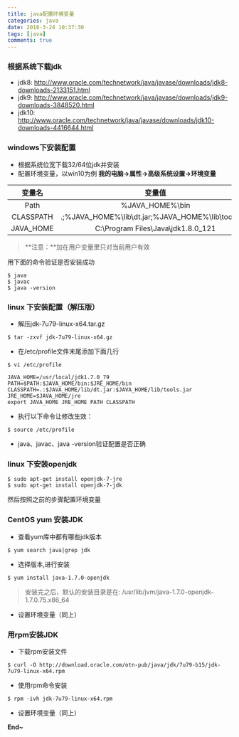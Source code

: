 ```yaml
---
title: java配置环境变量
categories: java
date: 2018-3-24 10:37:30
tags: [java]
comments: true
---
```


### 根据系统下载jdk 

- jdk8: http://www.oracle.com/technetwork/java/javase/downloads/jdk8-downloads-2133151.html
- jdk9: http://www.oracle.com/technetwork/java/javase/downloads/jdk9-downloads-3848520.html
- jdk10: http://www.oracle.com/technetwork/java/javase/downloads/jdk10-downloads-4416644.html

<!-- more -->

### windows下安装配置

- 根据系统位宽下载32/64位jdk并安装
- 配置环境变量，以win10为例
**我的电脑->属性->高级系统设置->环境变量**

| 变量名 | 变量值 |
| :-: | :-: |
| Path | %JAVA_HOME%\bin|
| CLASSPATH | .;%JAVA_HOME%\lib\dt.jar;%JAVA_HOME%\lib\tools.jar; |
| JAVA_HOME | C:\Program Files\Java\jdk1.8.0_121 |
>**注意：**加在用户变量里只对当前用户有效

用下面的命令验证是否安装成功

```
$ java
$ javac
$ java -version
```
### linux 下安装配置（解压版）

- 解压jdk-7u79-linux-x64.tar.gz

```
$ tar -zxvf jdk-7u79-linux-x64.gz
```

- 在/etc/profile文件末尾添加下面几行

```
$ vi /etc/profile
```

```
JAVA_HOME=/usr/local/jdk1.7.0_79
PATH=$PATH:$JAVA_HOME/bin:$JRE_HOME/bin
CLASSPATH=.:$JAVA_HOME/lib/dt.jar:$JAVA_HOME/lib/tools.jar
JRE_HOME=$JAVA_HOME/jre
export JAVA_HOME JRE_HOME PATH CLASSPATH
```
- 执行以下命令让修改生效：

```
$ source /etc/profile
```

- java、javac、java -version验证配置是否正确

### linux 下安装openjdk
```
$ sudo apt-get install openjdk-7-jre
$ sudo apt-get install openjdk-7-jdk
```
然后按照之前的步骤配置环境变量

### CentOS yum 安装JDK

- 查看yum库中都有哪些jdk版本

```
$ yum search java|grep jdk
```

- 选择版本,进行安装

```
$ yum install java-1.7.0-openjdk

```

>安装完之后，默认的安装目录是在: /usr/lib/jvm/java-1.7.0-openjdk-1.7.0.75.x86_64

- 设置环境变量（同上）

### 用rpm安装JDK

- 下载rpm安装文件

```
$ curl -O http://download.oracle.com/otn-pub/java/jdk/7u79-b15/jdk-7u79-linux-x64.rpm
```

- 使用rpm命令安装

```
$ rpm -ivh jdk-7u79-linux-x64.rpm
```

- 设置环境变量（同上）

**End~**